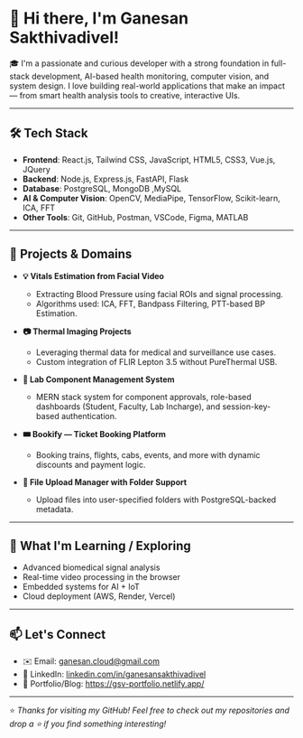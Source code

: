 # 👋 Hi there, I'm Ganesan Sakthivadivel!

🎓 I'm a passionate and curious developer with a strong foundation in full-stack development, AI-based health monitoring, computer vision, and system design. I love building real-world applications that make an impact — from smart health analysis tools to creative, interactive UIs.

---

## 🛠️ Tech Stack

- **Frontend**: React.js, Tailwind CSS, JavaScript, HTML5, CSS3, Vue.js, JQuery
- **Backend**: Node.js, Express.js, FastAPI, Flask  
- **Database**: PostgreSQL, MongoDB ,MySQL
- **AI & Computer Vision**: OpenCV, MediaPipe, TensorFlow, Scikit-learn, ICA, FFT  
- **Other Tools**: Git, GitHub, Postman, VSCode, Figma, MATLAB  

---

## 📌 Projects & Domains

- **💡 Vitals Estimation from Facial Video**  
  - Extracting Blood Pressure using facial ROIs and signal processing.
  - Algorithms used: ICA, FFT, Bandpass Filtering, PTT-based BP Estimation.

- **📷 Thermal Imaging Projects**  
  - Leveraging thermal data for medical and surveillance use cases.
  - Custom integration of FLIR Lepton 3.5 without PureThermal USB.

- **📁 Lab Component Management System**  
  - MERN stack system for component approvals, role-based dashboards (Student, Faculty, Lab Incharge), and session-key-based authentication.

- **🎟️ Bookify — Ticket Booking Platform**  
  - Booking trains, flights, cabs, events, and more with dynamic discounts and payment logic.

- **📄 File Upload Manager with Folder Support**  
  - Upload files into user-specified folders with PostgreSQL-backed metadata.

---

## 🚀 What I'm Learning / Exploring

- Advanced biomedical signal analysis  
- Real-time video processing in the browser  
- Embedded systems for AI + IoT  
- Cloud deployment (AWS, Render, Vercel)

---

## 📫 Let's Connect

- ✉️ Email: [ganesan.cloud@gmail.com](mailto:ganesan.cloud@gmail.com)
- 🔗 LinkedIn: [linkedin.com/in/ganesansakthivadivel](https://www.linkedin.com/in/ganesan-sakthivadivel/)
- 🧠 Portfolio/Blog: https://gsv-portfolio.netlify.app/

---

⭐ *Thanks for visiting my GitHub! Feel free to check out my repositories and drop a ⭐ if you find something interesting!*
